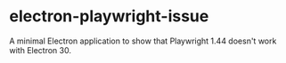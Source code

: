 # electron-playwright-issue

A minimal Electron application to show that Playwright 1.44 doesn't work with Electron 30.
